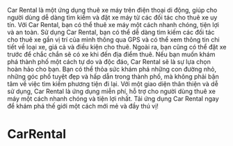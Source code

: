 Car Rental là một ứng dụng thuê xe máy trên điện thoại di động, giúp cho người dùng dễ dàng tìm kiếm và đặt xe máy từ các đối tác cho thuê xe uy tín. Với Car Rental, bạn có thể thuê xe máy một cách nhanh chóng, tiện lợi và an toàn.
Sử dụng Car Rental, bạn có thể dễ dàng tìm kiếm các đối tác cho thuê xe gần vị trí của mình thông qua GPS và có thể xem thông tin chi tiết về loại xe, giá cả và điều kiện cho thuê. Ngoài ra, bạn cũng có thể đặt xe trước để chắc chắn sẽ có xe khi đến địa điểm thuê.
Nếu bạn muốn khám phá thành phố một cách tự do và độc đáo, Car Rental sẽ là sự lựa chọn hoàn hảo cho bạn. Bạn có thể thỏa sức khám phá những con đường nhỏ, những góc phố tuyệt đẹp và hấp dẫn trong thành phố, mà không phải bận tâm về việc tìm kiếm phương tiện đi lại.
Với một giao diện thân thiện và dễ sử dụng, Car Rental là ứng dụng miễn phí, hỗ trợ cho người dùng thuê xe máy một cách nhanh chóng và tiện lợi nhất. Tải ứng dụng Car Rental ngay để khám phá thế giới một cách mới mẻ và đầy thú vị!
# CarRental

